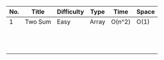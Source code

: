 | No. | Title   | Difficulty | Type  | Time   | Space |
| --- | ------- | ---------- | ----- | ------ | ----- |
| 1   | Two Sum | Easy       | Array | O(n^2) | O(1)  |
|     |         |            |       |        |       |
|     |         |            |       |        |       |
|     |         |            |       |        |       |
|     |         |            |       |        |       |
|     |         |            |       |        |       |
|     |         |            |       |        |       |
|     |         |            |       |        |       |
|     |         |            |       |        |       |
|     |         |            |       |        |       |
|     |         |            |       |        |       |
|     |         |            |       |        |       |
|     |         |            |       |        |       |

